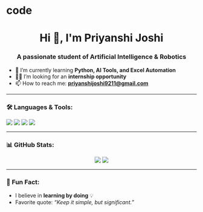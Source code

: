 # code
<h1 align="center">Hi 👋, I'm Priyanshi Joshi</h1>
<h3 align="center">A passionate student of Artificial Intelligence & Robotics</h3>

- 🌱 I’m currently learning **Python, AI Tools, and Excel Automation**
- 👨‍💻 I’m looking for an **internship opportunity**
- 📫 How to reach me: **priyanshijoshi9211@gmail.com**


---

### 🛠️ Languages & Tools:
<p align="left">
  <img src="https://img.shields.io/badge/Python-3776AB?style=for-the-badge&logo=python&logoColor=white" />
  <img src="https://img.shields.io/badge/Excel-217346?style=for-the-badge&logo=microsoft-excel&logoColor=white" />
  <img src="https://img.shields.io/badge/GitHub-181717?style=for-the-badge&logo=github&logoColor=white" />
  <img src="https://img.shields.io/badge/AI Tools-000000?style=for-the-badge&logo=openai&logoColor=white" />
</p>

---

### 📊 GitHub Stats:
<p align="center">
  <img src="https://github-readme-stats.vercel.app/api?username=your-username&show_icons=true&theme=tokyonight" />
  <img src="https://github-readme-streak-stats.herokuapp.com/?user=your-username&theme=tokyonight" />
</p>

---

### 🧠 Fun Fact:
- I believe in **learning by doing** 💡
- Favorite quote: *“Keep it simple, but significant.”*

